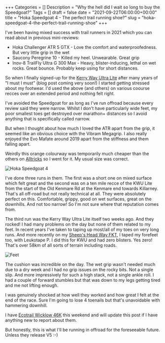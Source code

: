 +++
Categories = []
Description = "Why the hell did I wait so long to buy the Speedgoat?"
Tags = []
draft = false
date = "2021-09-22T06:00:00+00:00"
title = "Hoka Speedgoat 4 - The perfect trail running shoe?"
slug = "hoka-speedgoat-4-the-perfect-trail-running-shoe"
+++

I've been having mixed success with trail runners in 2021 which you can read about in previous mini-reviews:

* Hoka Challenger ATR 5 GTX - Love the comfort and waterproofedness. But very little grip in the wet
* Saucony Peregrine 10 - Killed my heel. Unwearable. Great grip
* Inov-8 TrailFly Ultra G 300 Max - Heavy, blister-inducing, lethal on wet rocks. Great bounce. Probably keep using for short distances.

So when I finally signed-up for the [Kerry Way Ultra Lite](http://www.kerrywayultra.com/kerry-way-ultralite.php) after many years of "I must I must" (blog post coming very soon!) I started getting stressed about my footwear. I'd used the above (and others) on various coourse recces over an extended period and nothing felt right.

I've avoided the Speedgoat for as long as I've run offroad because every review said they were narrow. Whilst I don't have particularly wide feet, my poor smallest toes get destroyed over marathon+ distances so I avoid anything that is specifically called narrow.

But when I thought about how much I loved the ATR apart from the grip, it seemed like an obvious choice with the Vibram Megagrip. I also really enjoyed the Evo Mafate around 2019 apart from the stiffness and them falling apart.

Weirdly this orange colourway was temporarily much cheaper than the others on [Alltricks](https://www.alltricks.com/Buy/hoka+speedgoat+4) so I went for it. My usual size was correct.

![Hoka Speedgoat 4](/images/2021/09/speedgoat4.jpg)

I've done three runs in them. The first was a short one on mixed surface which felt great and the second was on a ten mile recce of the KWU Lite from the start of the Old Kenmare Rd at the Kenmare end towards Killarney. That's all off-road but not really technical at all. They were absolutely perfect on this. Comfortable, grippy, good on wet surfaces, great on the downhills. And not too narrow! So I'm not sure where that reputation comes from.

The third run was the Kerry Way Ultra Lite itself two weeks ago. And they rocked! I had many problems on the day but none of them related to my feet. In recent years I've taken to taping up most/all of my toes on very long runs. And more recently on my [Sheep's Head Way FKT](https://conoroneill.com/2021/06/07/the-sheeps-head-way-fkt/), I taped my forefeet too, with Leukotape P. I did this for KWU and had zero blisters. Yes zero! That's over 58km of all sorts of terrain including roads.

![Feet](/images/2021/09/toes.jpg)

The cushion was incredible on the day. The wet grip wasn't needed much due to a dry week and I had no grip issues on the rocky bits. Not a single slip. And more impressively for such a high stack, not a single ankle roll. I had a couple of forward stumbles but that was down to my legs getting tired and me not lifting enough.

I was genuinely shocked at how well they worked and how great I felt at the end of the race. Sure I'm going to lose 4 toenails but that's unavoidable with hammering downhill.

I have [Ecotrail Wicklow 46K](https://wicklow.ecotrail.com/fr/course-ecotrail-wicklow/46k) this weekend and will update this post if I have anything new to report about them.

But honestly, this is what I'll be running in offroad for the foreseeable future. Unless they release V5 :-)


